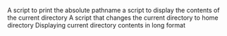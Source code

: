 A script to print the absolute pathname
a script to display the contents of the current directory
A script that changes the current directory to home directory
Displaying current directory contents in long format
